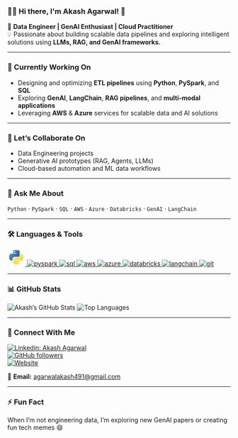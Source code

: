 ### 🧑‍💻 Hi there, I'm Akash Agarwal! 👋  

🚀 **Data Engineer | GenAI Enthusiast | Cloud Practitioner**  
💡 Passionate about building scalable data pipelines and exploring intelligent solutions using **LLMs, RAG, and GenAI frameworks.**

---

### 🔭 Currently Working On
- Designing and optimizing **ETL pipelines** using **Python**, **PySpark**, and **SQL**  
- Exploring **GenAI**, **LangChain**, **RAG pipelines**, and **multi-modal applications**  
- Leveraging **AWS** & **Azure** services for scalable data and AI solutions  

---

### 🤝 Let’s Collaborate On
- Data Engineering projects  
- Generative AI prototypes (RAG, Agents, LLMs)  
- Cloud-based automation and ML data workflows  

---

### 💬 Ask Me About
`Python` · `PySpark` · `SQL` · `AWS` · `Azure` · `Databricks` · `GenAI` · `LangChain`

---

### 🛠️ Languages & Tools
<p align="left">
  <a href="https://www.python.org/" target="_blank" rel="noreferrer"> 
    <img src="https://raw.githubusercontent.com/devicons/devicon/master/icons/python/python-original.svg" alt="python" width="40" height="40"/> 
  </a>
  <a href="https://spark.apache.org/" target="_blank" rel="noreferrer"> 
    <img src="https://upload.wikimedia.org/wikipedia/commons/f/f3/Apache_Spark_logo.svg" alt="pyspark" width="40" height="40"/> 
  </a>
  <a href="https://www.w3schools.com/sql/" target="_blank" rel="noreferrer"> 
    <img src="https://www.svgrepo.com/show/331760/sql-database-generic.svg" alt="sql" width="40" height="40"/> 
  </a>
  <a href="https://aws.amazon.com/" target="_blank" rel="noreferrer"> 
    <img src="https://upload.wikimedia.org/wikipedia/commons/9/93/Amazon_Web_Services_Logo.svg" alt="aws" width="60" height="40"/> 
  </a>
  <a href="https://azure.microsoft.com/" target="_blank" rel="noreferrer"> 
    <img src="https://upload.wikimedia.org/wikipedia/commons/f/fa/Microsoft_Azure.svg" alt="azure" width="40" height="40"/> 
  </a>
<a href="https://www.databricks.com/" target="_blank" rel="noreferrer">
    <img src="https://upload.wikimedia.org/wikipedia/commons/thumb/6/63/Databricks_Logo.png/512px-Databricks_Logo.png" alt="databricks" width="80" height="40"/>
  </a>
  <a href="https://www.langchain.com/" target="_blank" rel="noreferrer"> 
    <img src="https://avatars.githubusercontent.com/u/126733545?s=200&v=4" alt="langchain" width="40" height="40"/> 
  </a>
  <a href="https://git-scm.com/" target="_blank" rel="noreferrer"> 
    <img src="https://www.vectorlogo.zone/logos/git-scm/git-scm-icon.svg" alt="git" width="40" height="40"/> 
  </a>
</p>

---

### 📊 GitHub Stats
![Akash’s GitHub Stats](https://github-readme-stats.vercel.app/api?username=Akash491&show_icons=true&theme=tokyonight)
![Top Languages](https://github-readme-stats.vercel.app/api/top-langs/?username=Akash491&layout=compact&theme=tokyonight)

---

### 🔗 Connect With Me
[![Linkedin: Akash Agarwal](https://img.shields.io/badge/-AkashAgarwal-blue?style=flat-square&logo=Linkedin&logoColor=white&link=https://www.linkedin.com/in/agarwalakash491/)](https://www.linkedin.com/in/agarwalakash491/)  
[![GitHub followers](https://img.shields.io/github/followers/Akash491?label=Follow&style=social)](https://github.com/Akash491)  
[![Website](https://img.shields.io/badge/Portfolio-Visit-orange?style=flat-square&logo=google-chrome)](https://akash-agarwal.web.app)

📧 **Email:** [agarwalakash491@gmail.com](mailto:agarwalakash491@gmail.com)

---

### ⚡ Fun Fact
When I’m not engineering data, I’m exploring new GenAI papers or creating fun tech memes 😄  
